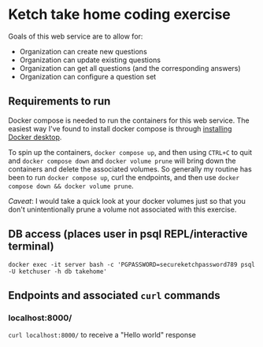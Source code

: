 # Ketch take home coding exercise

Goals of this web service are to allow for:
- Organization can create new questions
- Organization can update existing questions
- Organization can get all questions (and the corresponding answers)
- Organization can configure a question set


## Requirements to run
Docker compose is needed to run the containers for this web service. The easiest way I've found to install docker compose is through [installing Docker desktop](https://docs.docker.com/compose/install/).

To spin up the containers, `docker compose up`, and then using `CTRL+C` to quit and `docker compose down` and `docker volume prune` will bring down the containers and delete the associated volumes. So generally my routine has been to run `docker compose up`, curl the endpoints, and then use `docker compose down && docker volume prune`.

*Caveat*: I would take a quick look at your docker volumes just so that you don't unintentionally prune a volume not associated with this exercise.


## DB access (places user in psql REPL/interactive terminal)
`docker exec -it server bash -c 'PGPASSWORD=secureketchpassword789 psql -U ketchuser -h db takehome'`

## Endpoints and associated `curl` commands

### localhost:8000/
`curl localhost:8000/` to receive a "Hello world" response
